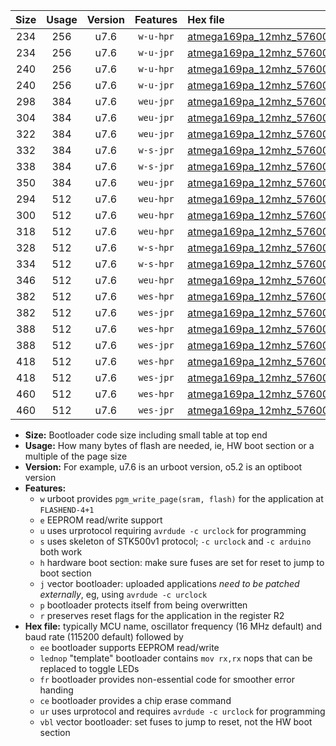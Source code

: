 |Size|Usage|Version|Features|Hex file|
|:-:|:-:|:-:|:-:|:--|
|234|256|u7.6|`w-u-hpr`|[atmega169pa_12mhz_57600bps_ur.hex](https://raw.githubusercontent.com/stefanrueger/urboot/main/bootloaders/atmega169pa/fcpu_12mhz/57600_bps/atmega169pa_12mhz_57600bps_ur.hex)|
|234|256|u7.6|`w-u-jpr`|[atmega169pa_12mhz_57600bps_ur_vbl.hex](https://raw.githubusercontent.com/stefanrueger/urboot/main/bootloaders/atmega169pa/fcpu_12mhz/57600_bps/atmega169pa_12mhz_57600bps_ur_vbl.hex)|
|240|256|u7.6|`w-u-hpr`|[atmega169pa_12mhz_57600bps_lednop_ur.hex](https://raw.githubusercontent.com/stefanrueger/urboot/main/bootloaders/atmega169pa/fcpu_12mhz/57600_bps/atmega169pa_12mhz_57600bps_lednop_ur.hex)|
|240|256|u7.6|`w-u-jpr`|[atmega169pa_12mhz_57600bps_lednop_ur_vbl.hex](https://raw.githubusercontent.com/stefanrueger/urboot/main/bootloaders/atmega169pa/fcpu_12mhz/57600_bps/atmega169pa_12mhz_57600bps_lednop_ur_vbl.hex)|
|298|384|u7.6|`weu-jpr`|[atmega169pa_12mhz_57600bps_ee_ur_vbl.hex](https://raw.githubusercontent.com/stefanrueger/urboot/main/bootloaders/atmega169pa/fcpu_12mhz/57600_bps/atmega169pa_12mhz_57600bps_ee_ur_vbl.hex)|
|304|384|u7.6|`weu-jpr`|[atmega169pa_12mhz_57600bps_ee_lednop_ur_vbl.hex](https://raw.githubusercontent.com/stefanrueger/urboot/main/bootloaders/atmega169pa/fcpu_12mhz/57600_bps/atmega169pa_12mhz_57600bps_ee_lednop_ur_vbl.hex)|
|322|384|u7.6|`weu-jpr`|[atmega169pa_12mhz_57600bps_ee_lednop_fr_ur_vbl.hex](https://raw.githubusercontent.com/stefanrueger/urboot/main/bootloaders/atmega169pa/fcpu_12mhz/57600_bps/atmega169pa_12mhz_57600bps_ee_lednop_fr_ur_vbl.hex)|
|332|384|u7.6|`w-s-jpr`|[atmega169pa_12mhz_57600bps_vbl.hex](https://raw.githubusercontent.com/stefanrueger/urboot/main/bootloaders/atmega169pa/fcpu_12mhz/57600_bps/atmega169pa_12mhz_57600bps_vbl.hex)|
|338|384|u7.6|`w-s-jpr`|[atmega169pa_12mhz_57600bps_lednop_vbl.hex](https://raw.githubusercontent.com/stefanrueger/urboot/main/bootloaders/atmega169pa/fcpu_12mhz/57600_bps/atmega169pa_12mhz_57600bps_lednop_vbl.hex)|
|350|384|u7.6|`weu-jpr`|[atmega169pa_12mhz_57600bps_ee_lednop_fr_ce_ur_vbl.hex](https://raw.githubusercontent.com/stefanrueger/urboot/main/bootloaders/atmega169pa/fcpu_12mhz/57600_bps/atmega169pa_12mhz_57600bps_ee_lednop_fr_ce_ur_vbl.hex)|
|294|512|u7.6|`weu-hpr`|[atmega169pa_12mhz_57600bps_ee_ur.hex](https://raw.githubusercontent.com/stefanrueger/urboot/main/bootloaders/atmega169pa/fcpu_12mhz/57600_bps/atmega169pa_12mhz_57600bps_ee_ur.hex)|
|300|512|u7.6|`weu-hpr`|[atmega169pa_12mhz_57600bps_ee_lednop_ur.hex](https://raw.githubusercontent.com/stefanrueger/urboot/main/bootloaders/atmega169pa/fcpu_12mhz/57600_bps/atmega169pa_12mhz_57600bps_ee_lednop_ur.hex)|
|318|512|u7.6|`weu-hpr`|[atmega169pa_12mhz_57600bps_ee_lednop_fr_ur.hex](https://raw.githubusercontent.com/stefanrueger/urboot/main/bootloaders/atmega169pa/fcpu_12mhz/57600_bps/atmega169pa_12mhz_57600bps_ee_lednop_fr_ur.hex)|
|328|512|u7.6|`w-s-hpr`|[atmega169pa_12mhz_57600bps.hex](https://raw.githubusercontent.com/stefanrueger/urboot/main/bootloaders/atmega169pa/fcpu_12mhz/57600_bps/atmega169pa_12mhz_57600bps.hex)|
|334|512|u7.6|`w-s-hpr`|[atmega169pa_12mhz_57600bps_lednop.hex](https://raw.githubusercontent.com/stefanrueger/urboot/main/bootloaders/atmega169pa/fcpu_12mhz/57600_bps/atmega169pa_12mhz_57600bps_lednop.hex)|
|346|512|u7.6|`weu-hpr`|[atmega169pa_12mhz_57600bps_ee_lednop_fr_ce_ur.hex](https://raw.githubusercontent.com/stefanrueger/urboot/main/bootloaders/atmega169pa/fcpu_12mhz/57600_bps/atmega169pa_12mhz_57600bps_ee_lednop_fr_ce_ur.hex)|
|382|512|u7.6|`wes-hpr`|[atmega169pa_12mhz_57600bps_ee.hex](https://raw.githubusercontent.com/stefanrueger/urboot/main/bootloaders/atmega169pa/fcpu_12mhz/57600_bps/atmega169pa_12mhz_57600bps_ee.hex)|
|382|512|u7.6|`wes-jpr`|[atmega169pa_12mhz_57600bps_ee_vbl.hex](https://raw.githubusercontent.com/stefanrueger/urboot/main/bootloaders/atmega169pa/fcpu_12mhz/57600_bps/atmega169pa_12mhz_57600bps_ee_vbl.hex)|
|388|512|u7.6|`wes-hpr`|[atmega169pa_12mhz_57600bps_ee_lednop.hex](https://raw.githubusercontent.com/stefanrueger/urboot/main/bootloaders/atmega169pa/fcpu_12mhz/57600_bps/atmega169pa_12mhz_57600bps_ee_lednop.hex)|
|388|512|u7.6|`wes-jpr`|[atmega169pa_12mhz_57600bps_ee_lednop_vbl.hex](https://raw.githubusercontent.com/stefanrueger/urboot/main/bootloaders/atmega169pa/fcpu_12mhz/57600_bps/atmega169pa_12mhz_57600bps_ee_lednop_vbl.hex)|
|418|512|u7.6|`wes-hpr`|[atmega169pa_12mhz_57600bps_ee_lednop_fr.hex](https://raw.githubusercontent.com/stefanrueger/urboot/main/bootloaders/atmega169pa/fcpu_12mhz/57600_bps/atmega169pa_12mhz_57600bps_ee_lednop_fr.hex)|
|418|512|u7.6|`wes-jpr`|[atmega169pa_12mhz_57600bps_ee_lednop_fr_vbl.hex](https://raw.githubusercontent.com/stefanrueger/urboot/main/bootloaders/atmega169pa/fcpu_12mhz/57600_bps/atmega169pa_12mhz_57600bps_ee_lednop_fr_vbl.hex)|
|460|512|u7.6|`wes-hpr`|[atmega169pa_12mhz_57600bps_ee_lednop_fr_ce.hex](https://raw.githubusercontent.com/stefanrueger/urboot/main/bootloaders/atmega169pa/fcpu_12mhz/57600_bps/atmega169pa_12mhz_57600bps_ee_lednop_fr_ce.hex)|
|460|512|u7.6|`wes-jpr`|[atmega169pa_12mhz_57600bps_ee_lednop_fr_ce_vbl.hex](https://raw.githubusercontent.com/stefanrueger/urboot/main/bootloaders/atmega169pa/fcpu_12mhz/57600_bps/atmega169pa_12mhz_57600bps_ee_lednop_fr_ce_vbl.hex)|

- **Size:** Bootloader code size including small table at top end
- **Usage:** How many bytes of flash are needed, ie, HW boot section or a multiple of the page size
- **Version:** For example, u7.6 is an urboot version, o5.2 is an optiboot version
- **Features:**
  + `w` urboot provides `pgm_write_page(sram, flash)` for the application at `FLASHEND-4+1`
  + `e` EEPROM read/write support
  + `u` uses urprotocol requiring `avrdude -c urclock` for programming
  + `s` uses skeleton of STK500v1 protocol; `-c urclock` and `-c arduino` both work
  + `h` hardware boot section: make sure fuses are set for reset to jump to boot section
  + `j` vector bootloader: uploaded applications *need to be patched externally*, eg, using `avrdude -c urclock`
  + `p` bootloader protects itself from being overwritten
  + `r` preserves reset flags for the application in the register R2
- **Hex file:** typically MCU name, oscillator frequency (16 MHz default) and baud rate (115200 default) followed by
  + `ee` bootloader supports EEPROM read/write
  + `lednop` "template" bootloader contains `mov rx,rx` nops that can be replaced to toggle LEDs
  + `fr` bootloader provides non-essential code for smoother error handing
  + `ce` bootloader provides a chip erase command
  + `ur` uses urprotocol and requires `avrdude -c urclock` for programming
  + `vbl` vector bootloader: set fuses to jump to reset, not the HW boot section
